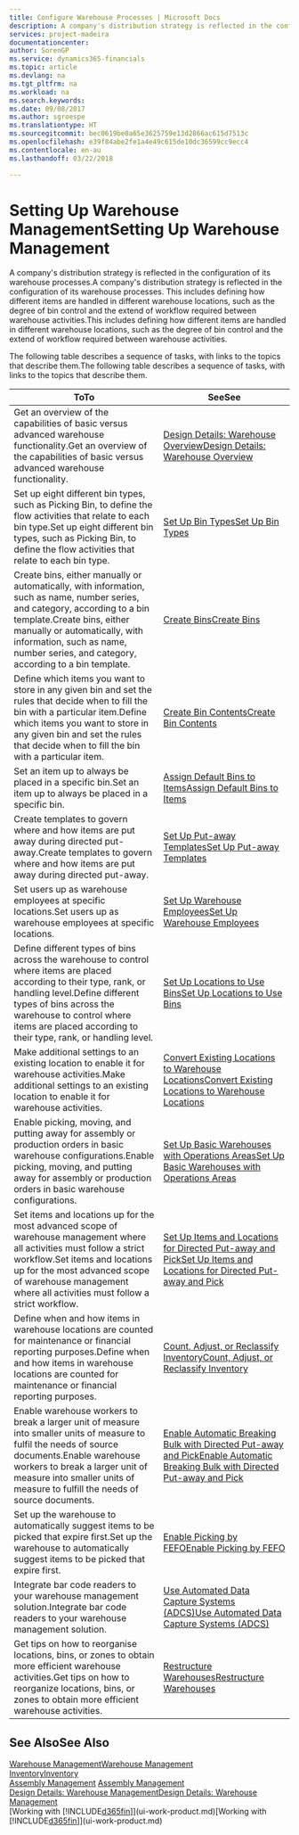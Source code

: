 ```yaml
---
title: Configure Warehouse Processes | Microsoft Docs
description: A company's distribution strategy is reflected in the configuration of its warehouse processes. This includes defining how different items are handled in different warehouse locations, such as the degree of bin control and the extend of workflow required between warehouse activities.
services: project-madeira
documentationcenter: 
author: SorenGP
ms.service: dynamics365-financials
ms.topic: article
ms.devlang: na
ms.tgt_pltfrm: na
ms.workload: na
ms.search.keywords: 
ms.date: 09/08/2017
ms.author: sgroespe
ms.translationtype: HT
ms.sourcegitcommit: bec0619be0a65e3625759e13d2866ac615d7513c
ms.openlocfilehash: e39f84abe2fe1a4e49c615de10dc36599cc9ecc4
ms.contentlocale: en-au
ms.lasthandoff: 03/22/2018

---
```

# <a name="setting-up-warehouse-management"></a><span data-ttu-id="6c01d-104">Setting Up Warehouse Management</span><span class="sxs-lookup"><span data-stu-id="6c01d-104">Setting Up Warehouse Management</span></span>
<span data-ttu-id="6c01d-105">A company's distribution strategy is reflected in the configuration of its warehouse processes.</span><span class="sxs-lookup"><span data-stu-id="6c01d-105">A company's distribution strategy is reflected in the configuration of its warehouse processes.</span></span> <span data-ttu-id="6c01d-106">This includes defining how different items are handled in different warehouse locations, such as the degree of bin control and the extend of workflow required between warehouse activities.</span><span class="sxs-lookup"><span data-stu-id="6c01d-106">This includes defining how different items are handled in different warehouse locations, such as the degree of bin control and the extend of workflow required between warehouse activities.</span></span>  

 <span data-ttu-id="6c01d-107">The following table describes a sequence of tasks, with links to the topics that describe them.</span><span class="sxs-lookup"><span data-stu-id="6c01d-107">The following table describes a sequence of tasks, with links to the topics that describe them.</span></span>   

|<span data-ttu-id="6c01d-108">**To**</span><span class="sxs-lookup"><span data-stu-id="6c01d-108">**To**</span></span>|<span data-ttu-id="6c01d-109">**See**</span><span class="sxs-lookup"><span data-stu-id="6c01d-109">**See**</span></span>|  
|------------|-------------|  
|<span data-ttu-id="6c01d-110">Get an overview of the capabilities of basic versus advanced warehouse functionality.</span><span class="sxs-lookup"><span data-stu-id="6c01d-110">Get an overview of the capabilities of basic versus advanced warehouse functionality.</span></span>|[<span data-ttu-id="6c01d-111">Design Details: Warehouse Overview</span><span class="sxs-lookup"><span data-stu-id="6c01d-111">Design Details: Warehouse Overview</span></span>](design-details-warehouse-overview.md)|  
|<span data-ttu-id="6c01d-112">Set up eight different bin types, such as Picking Bin, to define the flow activities that relate to each bin type.</span><span class="sxs-lookup"><span data-stu-id="6c01d-112">Set up eight different bin types, such as Picking Bin, to define the flow activities that relate to each bin type.</span></span>|[<span data-ttu-id="6c01d-113">Set Up Bin Types</span><span class="sxs-lookup"><span data-stu-id="6c01d-113">Set Up Bin Types</span></span>](warehouse-how-to-set-up-bin-types.md)|  
|<span data-ttu-id="6c01d-114">Create bins, either manually or automatically, with information, such as name, number series, and category, according to a bin template.</span><span class="sxs-lookup"><span data-stu-id="6c01d-114">Create bins, either manually or automatically, with information, such as name, number series, and category, according to a bin template.</span></span>|[<span data-ttu-id="6c01d-115">Create Bins</span><span class="sxs-lookup"><span data-stu-id="6c01d-115">Create Bins</span></span>](warehouse-how-to-create-individual-bins.md)|  
|<span data-ttu-id="6c01d-116">Define which items you want to store in any given bin and set the rules that decide when to fill the bin with a particular item.</span><span class="sxs-lookup"><span data-stu-id="6c01d-116">Define which items you want to store in any given bin and set the rules that decide when to fill the bin with a particular item.</span></span>|[<span data-ttu-id="6c01d-117">Create Bin Contents</span><span class="sxs-lookup"><span data-stu-id="6c01d-117">Create Bin Contents</span></span>](warehouse-how-to-set-up-bin-contents.md)|  
|<span data-ttu-id="6c01d-118">Set an item up to always be placed in a specific bin.</span><span class="sxs-lookup"><span data-stu-id="6c01d-118">Set an item up to always be placed in a specific bin.</span></span>|[<span data-ttu-id="6c01d-119">Assign Default Bins to Items</span><span class="sxs-lookup"><span data-stu-id="6c01d-119">Assign Default Bins to Items</span></span>](warehouse-how-to-assign-default-bins-to-items.md)|
|<span data-ttu-id="6c01d-120">Create templates to govern where and how items are put away during directed put-away.</span><span class="sxs-lookup"><span data-stu-id="6c01d-120">Create templates to govern where and how items are put away during directed put-away.</span></span>|[<span data-ttu-id="6c01d-121">Set Up Put-away Templates</span><span class="sxs-lookup"><span data-stu-id="6c01d-121">Set Up Put-away Templates</span></span>](warehouse-how-to-set-up-put-away-templates.md)|
|<span data-ttu-id="6c01d-122">Set users up as warehouse employees at specific locations.</span><span class="sxs-lookup"><span data-stu-id="6c01d-122">Set users up as warehouse employees at specific locations.</span></span>|[<span data-ttu-id="6c01d-123">Set Up Warehouse Employees</span><span class="sxs-lookup"><span data-stu-id="6c01d-123">Set Up Warehouse Employees</span></span>](warehouse-how-to-set-up-warehouse-employees.md)|
|<span data-ttu-id="6c01d-124">Define different types of bins across the warehouse to control where items are placed according to their type, rank, or handling level.</span><span class="sxs-lookup"><span data-stu-id="6c01d-124">Define different types of bins across the warehouse to control where items are placed according to their type, rank, or handling level.</span></span>|[<span data-ttu-id="6c01d-125">Set Up Locations to Use Bins</span><span class="sxs-lookup"><span data-stu-id="6c01d-125">Set Up Locations to Use Bins</span></span>](warehouse-how-to-set-up-locations-to-use-bins.md)|
|<span data-ttu-id="6c01d-126">Make additional settings to an existing location to enable it for warehouse activities.</span><span class="sxs-lookup"><span data-stu-id="6c01d-126">Make additional settings to an existing location to enable it for warehouse activities.</span></span>|[<span data-ttu-id="6c01d-127">Convert Existing Locations to Warehouse Locations</span><span class="sxs-lookup"><span data-stu-id="6c01d-127">Convert Existing Locations to Warehouse Locations</span></span>](warehouse-how-to-convert-existing-locations-to-warehouse-locations.md)|
|<span data-ttu-id="6c01d-128">Enable picking, moving, and putting away for assembly or production orders in basic warehouse configurations.</span><span class="sxs-lookup"><span data-stu-id="6c01d-128">Enable picking, moving, and putting away for assembly or production orders in basic warehouse configurations.</span></span>|[<span data-ttu-id="6c01d-129">Set Up Basic Warehouses with Operations Areas</span><span class="sxs-lookup"><span data-stu-id="6c01d-129">Set Up Basic Warehouses with Operations Areas</span></span>](warehouse-how-to-set-up-basic-warehouses-with-operations-areas.md)|  
|<span data-ttu-id="6c01d-130">Set items and locations up for the most advanced scope of warehouse management where all activities must follow a strict workflow.</span><span class="sxs-lookup"><span data-stu-id="6c01d-130">Set items and locations up for the most advanced scope of warehouse management where all activities must follow a strict workflow.</span></span>|[<span data-ttu-id="6c01d-131">Set Up Items and Locations for Directed Put-away and Pick</span><span class="sxs-lookup"><span data-stu-id="6c01d-131">Set Up Items and Locations for Directed Put-away and Pick</span></span>](warehouse-how-to-set-up-items-for-directed-put-away-and-pick.md)|  
|<span data-ttu-id="6c01d-132">Define when and how items in warehouse locations are counted for maintenance or financial reporting purposes.</span><span class="sxs-lookup"><span data-stu-id="6c01d-132">Define when and how items in warehouse locations are counted for maintenance or financial reporting purposes.</span></span>|[<span data-ttu-id="6c01d-133">Count, Adjust, or Reclassify Inventory</span><span class="sxs-lookup"><span data-stu-id="6c01d-133">Count, Adjust, or Reclassify Inventory</span></span>](inventory-how-count-adjust-reclassify.md)|
|<span data-ttu-id="6c01d-134">Enable warehouse workers to break a larger unit of measure into smaller units of measure to fulfil the needs of source documents.</span><span class="sxs-lookup"><span data-stu-id="6c01d-134">Enable warehouse workers to break a larger unit of measure into smaller units of measure to fulfill the needs of source documents.</span></span>|[<span data-ttu-id="6c01d-135">Enable Automatic Breaking Bulk with Directed Put-away and Pick</span><span class="sxs-lookup"><span data-stu-id="6c01d-135">Enable Automatic Breaking Bulk with Directed Put-away and Pick</span></span>](warehouse-enable-automatic-breaking-bulk-with-directed-put-away-and-pick.md)|  
|<span data-ttu-id="6c01d-136">Set up the warehouse to automatically suggest items to be picked that expire first.</span><span class="sxs-lookup"><span data-stu-id="6c01d-136">Set up the warehouse to automatically suggest items to be picked that expire first.</span></span>|[<span data-ttu-id="6c01d-137">Enable Picking by FEFO</span><span class="sxs-lookup"><span data-stu-id="6c01d-137">Enable Picking by FEFO</span></span>](warehouse-picking-by-fefo.md)|
|<span data-ttu-id="6c01d-138">Integrate bar code readers to your warehouse management solution.</span><span class="sxs-lookup"><span data-stu-id="6c01d-138">Integrate bar code readers to your warehouse management solution.</span></span>|[<span data-ttu-id="6c01d-139">Use Automated Data Capture Systems (ADCS)</span><span class="sxs-lookup"><span data-stu-id="6c01d-139">Use Automated Data Capture Systems (ADCS)</span></span>](warehouse-use-automated-data-capture-systems-adcs.md)|  
|<span data-ttu-id="6c01d-140">Get tips on how to reorganise locations, bins, or zones to obtain more efficient warehouse activities.</span><span class="sxs-lookup"><span data-stu-id="6c01d-140">Get tips on how to reorganize locations, bins, or zones to obtain more efficient warehouse activities.</span></span>|[<span data-ttu-id="6c01d-141">Restructure Warehouses</span><span class="sxs-lookup"><span data-stu-id="6c01d-141">Restructure Warehouses</span></span>](warehouse-how-to-restructure-warehouses.md)|  

## <a name="see-also"></a><span data-ttu-id="6c01d-142">See Also</span><span class="sxs-lookup"><span data-stu-id="6c01d-142">See Also</span></span>  
[<span data-ttu-id="6c01d-143">Warehouse Management</span><span class="sxs-lookup"><span data-stu-id="6c01d-143">Warehouse Management</span></span>](warehouse-manage-warehouse.md)  
[<span data-ttu-id="6c01d-144">Inventory</span><span class="sxs-lookup"><span data-stu-id="6c01d-144">Inventory</span></span>](inventory-manage-inventory.md)  
<span data-ttu-id="6c01d-145">[Assembly Management](assembly-assemble-items.md)  </span><span class="sxs-lookup"><span data-stu-id="6c01d-145">[Assembly Management](assembly-assemble-items.md)  </span></span>  
[<span data-ttu-id="6c01d-146">Design Details: Warehouse Management</span><span class="sxs-lookup"><span data-stu-id="6c01d-146">Design Details: Warehouse Management</span></span>](design-details-warehouse-management.md)  
<span data-ttu-id="6c01d-147">[Working with [!INCLUDE[d365fin](includes/d365fin_md.md)]](ui-work-product.md)</span><span class="sxs-lookup"><span data-stu-id="6c01d-147">[Working with [!INCLUDE[d365fin](includes/d365fin_md.md)]](ui-work-product.md)</span></span>

